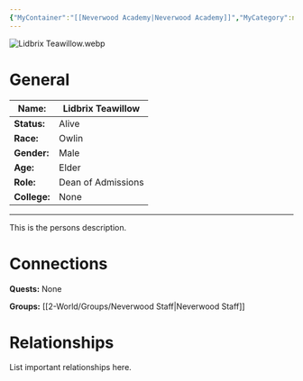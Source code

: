 ```yaml
---
{"MyContainer":"[[Neverwood Academy|Neverwood Academy]]","MyCategory":null,"image":"Lidbrix Teawillow.webp","tags":["Category/People"],"obsidianUIMode":"preview","aliases":null,"NoteStatus":"❓","char_status":"Alive","char_race":"Owlin","char_gender":"Male","char_role":"Dean of Admissions","char_college":"None","char_items":null,"char_age":"Elder","parents":null,"children":null,"enemies":null,"allies":null,"siblings":null,"partner":null,"Connected_Quests":[],"Connected_Groups":["[[2-World/Groups/Neverwood Staff.md|Neverwood Staff]]"],"dg-publish":true,"dg-path":"World/People/Staff/Lidbrix Teawillow.md","permalink":"/world/people/staff/lidbrix-teawillow/","dgPassFrontmatter":true,"updated":"2025-10-03T14:56:42.000+01:00"}
---
```



![Lidbrix Teawillow.webp](/img/user/z_Assets/character_art/NPCs/Staff/Lidbrix%20Teawillow.webp)
# General


| Name:        | Lidbrix Teawillow  |
| ------------ | ------------------ |
| **Status:**  | Alive              |
| **Race:**    | Owlin              |
| **Gender:**  | Male               |
| **Age:**     | Elder              |
| **Role:**    | Dean of Admissions |
| **College:** | None               |


---

This is the persons description. 


# Connections


**Quests:** None 

**Groups:** [[2-World/Groups/Neverwood Staff\|Neverwood Staff]]


# Relationships

List important relationships here. 

